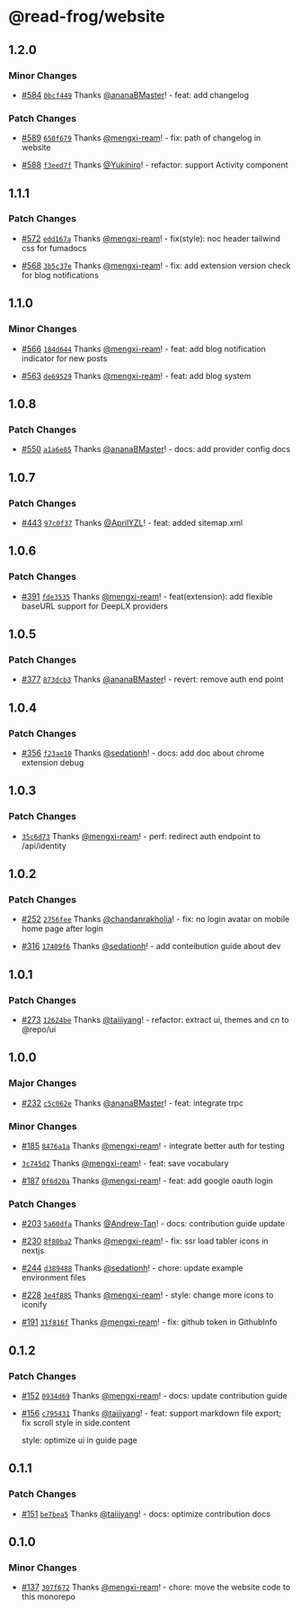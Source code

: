 # @read-frog/website

## 1.2.0

### Minor Changes

- [#584](https://github.com/mengxi-ream/read-frog/pull/584) [`0bcf449`](https://github.com/mengxi-ream/read-frog/commit/0bcf449edffad09f5967f13bdcbf9851db69ff90) Thanks [@ananaBMaster](https://github.com/ananaBMaster)! - feat: add changelog

### Patch Changes

- [#589](https://github.com/mengxi-ream/read-frog/pull/589) [`650f679`](https://github.com/mengxi-ream/read-frog/commit/650f679a094f59173f96d9acb0bb1dd621f2249a) Thanks [@mengxi-ream](https://github.com/mengxi-ream)! - fix: path of changelog in website

- [#588](https://github.com/mengxi-ream/read-frog/pull/588) [`f3eed7f`](https://github.com/mengxi-ream/read-frog/commit/f3eed7f85f073ac3ff9869c581dc13daa3e4ddbc) Thanks [@Yukiniro](https://github.com/Yukiniro)! - refactor: support Activity component

## 1.1.1

### Patch Changes

- [#572](https://github.com/mengxi-ream/read-frog/pull/572) [`edd167a`](https://github.com/mengxi-ream/read-frog/commit/edd167afe5fb7e4360a9189f538eed441a169d30) Thanks [@mengxi-ream](https://github.com/mengxi-ream)! - fix(style): noc header tailwind css for fumadocs

- [#568](https://github.com/mengxi-ream/read-frog/pull/568) [`3b5c37e`](https://github.com/mengxi-ream/read-frog/commit/3b5c37e972e055837f4d729d532664bad1cb6c13) Thanks [@mengxi-ream](https://github.com/mengxi-ream)! - fix: add extension version check for blog notifications

## 1.1.0

### Minor Changes

- [#566](https://github.com/mengxi-ream/read-frog/pull/566) [`184d644`](https://github.com/mengxi-ream/read-frog/commit/184d6443062dbf9828fd5f3c29aae020e260b949) Thanks [@mengxi-ream](https://github.com/mengxi-ream)! - feat: add blog notification indicator for new posts

- [#563](https://github.com/mengxi-ream/read-frog/pull/563) [`de69529`](https://github.com/mengxi-ream/read-frog/commit/de6952956fbf844a4b2cde31ffa5a76accd2f6b7) Thanks [@mengxi-ream](https://github.com/mengxi-ream)! - feat: add blog system

## 1.0.8

### Patch Changes

- [#550](https://github.com/mengxi-ream/read-frog/pull/550) [`a1a6e85`](https://github.com/mengxi-ream/read-frog/commit/a1a6e8516e9cf5c171c8e404578a45f830307c1d) Thanks [@ananaBMaster](https://github.com/ananaBMaster)! - docs: add provider config docs

## 1.0.7

### Patch Changes

- [#443](https://github.com/mengxi-ream/read-frog/pull/443) [`97c0f37`](https://github.com/mengxi-ream/read-frog/commit/97c0f37fab323feaa99c80c659100ffe99d91bda) Thanks [@AprilYZL](https://github.com/AprilYZL)! - feat: added sitemap.xml

## 1.0.6

### Patch Changes

- [#391](https://github.com/mengxi-ream/read-frog/pull/391) [`fde3535`](https://github.com/mengxi-ream/read-frog/commit/fde3535c4bebfba81d584f5cde140c4af5f4b6df) Thanks [@mengxi-ream](https://github.com/mengxi-ream)! - feat(extension): add flexible baseURL support for DeepLX providers

## 1.0.5

### Patch Changes

- [#377](https://github.com/mengxi-ream/read-frog/pull/377) [`873dcb3`](https://github.com/mengxi-ream/read-frog/commit/873dcb3a66f075cab81324def6feb18fa6036646) Thanks [@ananaBMaster](https://github.com/ananaBMaster)! - revert: remove auth end point

## 1.0.4

### Patch Changes

- [#356](https://github.com/mengxi-ream/read-frog/pull/356) [`f23ae10`](https://github.com/mengxi-ream/read-frog/commit/f23ae10e8e5abc96913acee8dc0083f5b5e5ef71) Thanks [@sedationh](https://github.com/sedationh)! - docs: add doc about chrome extension debug

## 1.0.3

### Patch Changes

- [`35c6d73`](https://github.com/mengxi-ream/read-frog/commit/35c6d73688d484b6bdcd9daeb12fcaad72dcf271) Thanks [@mengxi-ream](https://github.com/mengxi-ream)! - perf: redirect auth endpoint to /api/identity

## 1.0.2

### Patch Changes

- [#252](https://github.com/mengxi-ream/read-frog/pull/252) [`2756fee`](https://github.com/mengxi-ream/read-frog/commit/2756feeaf3ffcd5e7d367882e18896a8ffa4d4ba) Thanks [@chandanrakholia](https://github.com/chandanrakholia)! - fix: no login avatar on mobile home page after login

- [#316](https://github.com/mengxi-ream/read-frog/pull/316) [`17409f6`](https://github.com/mengxi-ream/read-frog/commit/17409f6f9fc36882257b850007569b665da7b31a) Thanks [@sedationh](https://github.com/sedationh)! - add conteibution guide about dev

## 1.0.1

### Patch Changes

- [#273](https://github.com/mengxi-ream/read-frog/pull/273) [`12624be`](https://github.com/mengxi-ream/read-frog/commit/12624be6c5cbfcc9097a9c5c2c519a74e12a055f) Thanks [@taiiiyang](https://github.com/taiiiyang)! - refactor: extract ui, themes and cn to @repo/ui

## 1.0.0

### Major Changes

- [#232](https://github.com/mengxi-ream/read-frog/pull/232) [`c5c062e`](https://github.com/mengxi-ream/read-frog/commit/c5c062ea0ff71c6e0b96396e780406a4a1de18b5) Thanks [@ananaBMaster](https://github.com/ananaBMaster)! - feat: integrate trpc

### Minor Changes

- [#185](https://github.com/mengxi-ream/read-frog/pull/185) [`8476a1a`](https://github.com/mengxi-ream/read-frog/commit/8476a1af1c6f73813eb9e82df4e5a5fd406fd56e) Thanks [@mengxi-ream](https://github.com/mengxi-ream)! - integrate better auth for testing

- [`3c745d2`](https://github.com/mengxi-ream/read-frog/commit/3c745d2b10af534119066b9627edeaeefe3bc9e6) Thanks [@mengxi-ream](https://github.com/mengxi-ream)! - feat: save vocabulary

- [#187](https://github.com/mengxi-ream/read-frog/pull/187) [`0f6d20a`](https://github.com/mengxi-ream/read-frog/commit/0f6d20aff5ff23557bd880ab5eabc4765268c969) Thanks [@mengxi-ream](https://github.com/mengxi-ream)! - feat: add google oauth login

### Patch Changes

- [#203](https://github.com/mengxi-ream/read-frog/pull/203) [`5a60dfa`](https://github.com/mengxi-ream/read-frog/commit/5a60dfa4f37e9c1c87dfbe0363dcc62daf3951ee) Thanks [@Andrew-Tan](https://github.com/Andrew-Tan)! - docs: contribution guide update

- [#230](https://github.com/mengxi-ream/read-frog/pull/230) [`8f80ba2`](https://github.com/mengxi-ream/read-frog/commit/8f80ba22583e9f9641181050fb2be125305f27d1) Thanks [@mengxi-ream](https://github.com/mengxi-ream)! - fix: ssr load tabler icons in nextjs

- [#244](https://github.com/mengxi-ream/read-frog/pull/244) [`d389488`](https://github.com/mengxi-ream/read-frog/commit/d38948856434a06709e381d8b61cf6e3d1e50329) Thanks [@sedationh](https://github.com/sedationh)! - chore: update example environment files

- [#228](https://github.com/mengxi-ream/read-frog/pull/228) [`3e4f885`](https://github.com/mengxi-ream/read-frog/commit/3e4f8850507dad971fed84143a658220ab33b124) Thanks [@mengxi-ream](https://github.com/mengxi-ream)! - style: change more icons to iconify

- [#191](https://github.com/mengxi-ream/read-frog/pull/191) [`31f816f`](https://github.com/mengxi-ream/read-frog/commit/31f816fbd8b69a1a4781dc2210636344a11144b8) Thanks [@mengxi-ream](https://github.com/mengxi-ream)! - fix: github token in GithubInfo

## 0.1.2

### Patch Changes

- [#152](https://github.com/mengxi-ream/read-frog/pull/152) [`0934d69`](https://github.com/mengxi-ream/read-frog/commit/0934d69dba3ec7fdb4d048d006590e23c6057007) Thanks [@mengxi-ream](https://github.com/mengxi-ream)! - docs: update contribution guide

- [#156](https://github.com/mengxi-ream/read-frog/pull/156) [`c795431`](https://github.com/mengxi-ream/read-frog/commit/c795431ad4b8091fcb511afd7b79eda68d384200) Thanks [@taiiiyang](https://github.com/taiiiyang)! - feat: support markdown file export; fix scroll style in side.content

  style: optimize ui in guide page

## 0.1.1

### Patch Changes

- [#151](https://github.com/mengxi-ream/read-frog/pull/151) [`be7bea5`](https://github.com/mengxi-ream/read-frog/commit/be7bea57004e0db349bde5245fd7bc30f2fb8baf) Thanks [@taiiiyang](https://github.com/taiiiyang)! - docs: optimize contribution docs

## 0.1.0

### Minor Changes

- [#137](https://github.com/mengxi-ream/read-frog/pull/137) [`307f672`](https://github.com/mengxi-ream/read-frog/commit/307f672a26b600b2b765c3d3612c440d71908027) Thanks [@mengxi-ream](https://github.com/mengxi-ream)! - chore: move the website code to this monorepo
